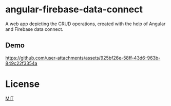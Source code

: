 # angular-firebase-data-connect

A web app depicting the CRUD operations, created with the help of Angular and Firebase data connect.

## Demo

https://github.com/user-attachments/assets/925bf26e-58ff-43d6-963b-849c22f3354a

# License

[MIT](https://github.com/AnkitSharma-007/angular-firebase-data-connect/blob/main/LICENSE)

